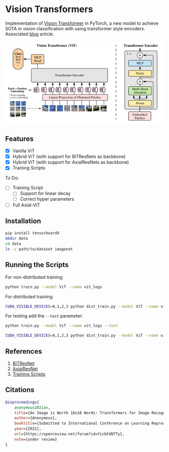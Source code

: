 # Vision Transformers

Implementation of [Vision Transformer](https://openreview.net/forum?id=YicbFdNTTy) in PyTorch, a new model to achieve SOTA in vision classification with using transformer style encoders. Associated [blog](https://abhaygupta.dev/blog/vision-transformer) article.

![ViT](./static/model.png)

## Features

- [x] Vanilla ViT
- [x] Hybrid ViT (with support for BiTResNets as backbone)
- [x] Hybrid ViT (with support for AxialResNets as backbone)
- [x] Training Scripts

To Do:

- [ ] Training Script
  - [ ] Support for linear decay
  - [ ] Correct hyper parameters
- [ ] Full Axial-ViT

## Installation

```bash
pip install tensorboardX
mkdir data
cd data
ln -s path/to/dataset imagenet
```

## Running the Scripts

For non-distributed training:

```bash
python train.py --model ViT --name vit_logs
```

For distributed training:

```bash
CUDA_VISIBLE_DEVICES=0,1,2,3 python dist_train.py --model ViT --name vit_dist_logs
```

For testing add the `--test` parameter:

```bash
python train.py --model ViT --name vit_logs --test
```

```bash
CUDA_VISIBLE_DEVICES=0,1,2,3 python dist_train.py --model ViT --name vit_dist_logs --test
```

## References

1. [BiTResNet](https://github.com/google-research/big_transfer/tree/master/bit_pytorch)
2. [AxialResNet](https://github.com/csrhddlam/axial-deeplab)
3. [Training Scripts](https://github.com/csrhddlam/axial-deeplab)

## Citations

```BibTeX
@inproceedings{
    anonymous2021an,
    title={An Image is Worth 16x16 Words: Transformers for Image Recognition at Scale},
    author={Anonymous},
    booktitle={Submitted to International Conference on Learning Representations},
    year={2021},
    url={https://openreview.net/forum?id=YicbFdNTTy},
    note={under review}
}
```
